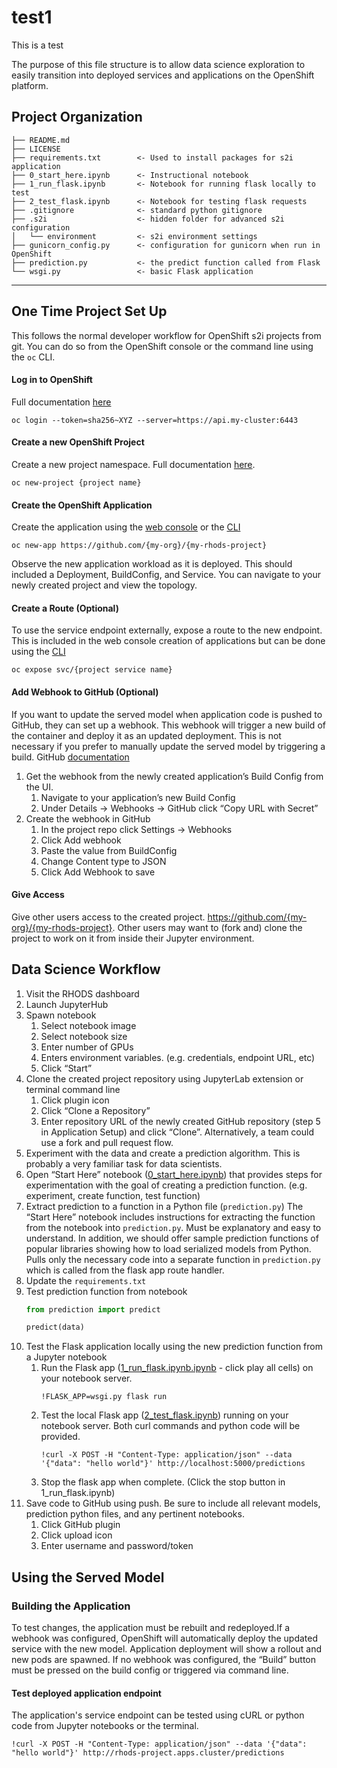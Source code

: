 test1
==============================

This is a test

The purpose of this file structure is to allow data science exploration to easily transition into deployed services and applications on the OpenShift platform.

## Project Organization
```
├── README.md
├── LICENSE
├── requirements.txt        <- Used to install packages for s2i application
├── 0_start_here.ipynb      <- Instructional notebook
├── 1_run_flask.ipynb       <- Notebook for running flask locally to test
├── 2_test_flask.ipynb      <- Notebook for testing flask requests
├── .gitignore              <- standard python gitignore
├── .s2i                    <- hidden folder for advanced s2i configuration
│   └── environment         <- s2i environment settings
├── gunicorn_config.py      <- configuration for gunicorn when run in OpenShift
├── prediction.py           <- the predict function called from Flask
└── wsgi.py                 <- basic Flask application
```
--------


## One Time Project Set Up

This follows the normal developer workflow for OpenShift s2i projects from git.  You can do so from the OpenShift console or the command line using the `oc` CLI.

#### Log in to OpenShift
Full documentation [here](https://docs.okd.io/latest/cli_reference/openshift_cli/getting-started-cli.html#cli-logging-in_cli-developer-commands)
```shell
oc login --token=sha256~XYZ --server=https://api.my-cluster:6443
```
#### Create a new OpenShift Project
Create a new project namespace. Full documentation [here](https://docs.okd.io/latest/cli_reference/openshift_cli/developer-cli-commands.html#new-project).
```shell
oc new-project {project name}
```

#### Create the OpenShift Application
Create the application using the [web console](https://docs.okd.io/latest/applications/application_life_cycle_management/odc-creating-applications-using-developer-perspective.html#odc-importing-codebase-from-git-to-create-application_odc-creating-applications-using-developer-perspective) or the [CLI](https://docs.okd.io/latest/cli_reference/openshift_cli/developer-cli-commands.html#new-app)
```shell
oc new-app https://github.com/{my-org}/{my-rhods-project}
```
Observe the new application workload as it is deployed.  This should included a Deployment, BuildConfig, and Service.  You can navigate to your newly created project and view the topology.

#### Create a Route (Optional)
To use the service endpoint externally, expose a route to the new endpoint.  This is included in the web console creation of applications but can be done using the [CLI](https://docs.okd.io/latest/cli_reference/openshift_cli/developer-cli-commands.html#expose)
```shell
oc expose svc/{project service name}
```

#### Add Webhook to GitHub (Optional)
If you want to update the served model when application code is pushed to GitHub, they can set up a webhook.  This webhook will trigger a new build of the container and deploy it as an updated deployment.  This is not necessary if you prefer to manually update the served model by triggering a build. GitHub [documentation](https://docs.github.com/en/developers/webhooks-and-events/creating-webhooks)

1. Get the webhook from the newly created application’s Build Config from the UI.
    1. Navigate to your application’s new Build Config
    1. Under Details -> Webhooks -> GitHub click “Copy URL with Secret”
1. Create the webhook in GitHub
    1. In the project repo click Settings -> Webhooks
    1. Click Add webhook
    1. Paste the value from BuildConfig
    1. Change Content type to JSON
    1. Click Add Webhook to save

#### Give Access
Give other users access to the created project. https://github.com/{my-org}/{my-rhods-project}.  Other users may want to (fork and) clone the project to work on it from inside their Jupyter environment.


## Data Science Workflow
1. Visit the RHODS dashboard
1. Launch JupyterHub
1. Spawn notebook
    1. Select notebook image
    1. Select notebook size
    1. Enter number of GPUs
    1. Enters environment variables.  (e.g. credentials, endpoint URL, etc)
    1. Click “Start”
1. Clone the created project repository using JupyterLab extension or terminal command line
    1. Click plugin icon
    1. Click “Clone a Repository”
    1. Enter repository URL of the newly created GitHub repository (step 5 in Application Setup) and click “Clone”. Alternatively, a team could use a fork and pull request flow.
1. Experiment with the data and create a prediction algorithm.  This is probably a very familiar task for data scientists.
1. Open “Start Here” notebook ([0_start_here.ipynb](./0_start_here.ipynb)) that provides steps for experimentation with the goal of creating a prediction function.  (e.g. experiment, create function, test function)
1. Extract prediction to a function in a Python file (`prediction.py`)
The “Start Here” notebook includes instructions for extracting the function from the notebook into `prediction.py`.  Must be explanatory and easy to understand. In addition, we should offer sample prediction functions of popular libraries showing how to load serialized models from Python.
Pulls only the necessary code into a separate function in `prediction.py` which is called from the flask app route handler.
1. Update the `requirements.txt`
1. Test prediction function from notebook
    ```python
    from prediction import predict
    
    predict(data)
    ```
1. Test the Flask application locally using the new prediction function from a Jupyter notebook
    1. Run the Flask app ([1_run_flask.ipynb.ipynb](./1_run_flask.ipynb) - click play all cells) on your notebook server.
       ```
       !FLASK_APP=wsgi.py flask run
       ```
    1. Test the local Flask app ([2_test_flask.ipynb](./2_test_flask.ipynb)) running on your notebook server.  Both curl commands and python code will be provided.
       ```
       !curl -X POST -H "Content-Type: application/json" --data '{"data": "hello world"}' http://localhost:5000/predictions
       ```
    1. Stop the flask app  when complete. (Click the stop button in 1_run_flask.ipynb)
1. Save code to GitHub using push.  Be sure to include all relevant models, prediction python files, and any pertinent notebooks.
    1. Click GitHub plugin
    1. Click upload icon
    1. Enter username and password/token


## Using the Served Model

### Building the Application
To test changes, the application must be rebuilt and redeployed.If a webhook was configured, OpenShift will automatically deploy the updated service with the new model. Application deployment will show a rollout and new pods are spawned.  If no webhook was configured, the “Build” button must be pressed on the build config or triggered via command line.

#### Test deployed application endpoint
The application's service endpoint can be tested using cURL or python code from Jupyter notebooks or the terminal.
```
!curl -X POST -H "Content-Type: application/json" --data '{"data": "hello world"}' http://rhods-project.apps.cluster/predictions
```